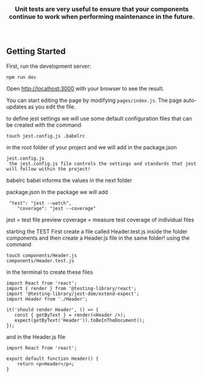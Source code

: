 <h3 align="center">
   Unit tests are very useful to ensure that your components continue to work when performing maintenance in the future. </br></br></br>
</h3>


## Getting Started

First, run the development server:

```
npm run dev
```

Open [http://localhost:3000](http://localhost:3000) with your browser to see the result.

You can start editing the page by modifying `pages/index.js`. The page auto-updates as you edit the file.


to define jest settings we will use some default configuration files that can be created with the command
```
touch jest.config.js .babelrc
```
in the root folder of your project and we will add in the
package.json

```
jest.config.js
 the jest.config.js file controls the settings and standards that jest will follow within the project!
 ```

babelrc
babel informs the values ​​in the next folder

package.json
 In the package we will add

```
 "test": "jest --watch",
    "coverage": "jest --coverage"
```
jest = test file preview
coverage = measure test coverage of individual files
 

 starting the TEST
 First create a file called
 Header.test.js inside the folder
 components and then create a Header.js file in the same folder!
 using the command
 ```
 touch components/Header.js
 components/Header.test.js
 ```
 in the terminal to create these files
 ```
 import React from 'react';
import { render } from '@testing-library/react';
import '@testing-library/jest-dom/extend-expect';
import Header from './Header';

it('should render Header', () => {
    const { getByText } = render(<Header />);
    expect(getByText('Header')).toBeInTheDocument();
});

```
and in the Header.js file
```
import React from 'react';

export default function Header() {
    return <p>Header</p>;
}
```
